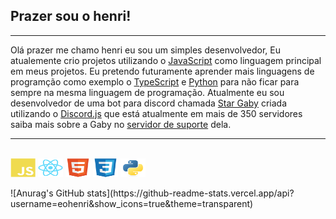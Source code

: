 ## Prazer sou o henri!
<hr>
<p>Olá prazer me chamo henri eu sou um simples desenvolvedor,
Eu atualemente crio projetos utilizando o <a href="https://developer.mozilla.org/pt-BR/docs/Web/JavaScript">JavaScript</a> como linguagem principal em meus projetos.
Eu pretendo futuramente aprender mais linguagens de programção como exemplo o  <a href="https://www.typescriptlang.org/">TypeScript</a> e  <a href="https://www.python.org/">Python</a> para não ficar para sempre na mesma linguagem de programação.
Atualmente eu sou desenvolvedor de uma bot para discord chamada  <a href="https://discord.com/application-directory/1108562673899143168">Star Gaby</a> criada utilizando o  <a href="https://discordjs.guide/#before-you-begin">Discord.js</a> que está atualmente em mais de 350 servidores saiba mais sobre a Gaby no  <a href="https://discord.com/invite/533XETUMgp">servidor de suporte</a> dela.</p>
<hr>
<div style="display: inline_block"><br>
  <img align="center" alt="Rafa-Js" height="30" width="40" src="https://raw.githubusercontent.com/devicons/devicon/master/icons/javascript/javascript-plain.svg">
  <img align="center" alt="Rafa-React" height="30" width="40" src="https://raw.githubusercontent.com/devicons/devicon/master/icons/react/react-original.svg">
  <img align="center" alt="Rafa-HTML" height="30" width="40" src="https://raw.githubusercontent.com/devicons/devicon/master/icons/html5/html5-original.svg">
  <img align="center" alt="Rafa-CSS" height="30" width="40" src="https://raw.githubusercontent.com/devicons/devicon/master/icons/css3/css3-original.svg">
  <img align="center" alt="Rafa-Python" height="30" width="40" src="https://raw.githubusercontent.com/devicons/devicon/master/icons/python/python-original.svg">
</div>
<br>
![Anurag's GitHub stats](https://github-readme-stats.vercel.app/api?username=eohenri&show_icons=true&theme=transparent)



